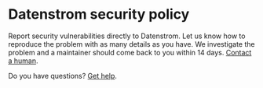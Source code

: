 # Datenstrom security policy

Report security vulnerabilities directly to Datenstrom. Let us know how to reproduce the problem with as many details as you have. We investigate the problem and a maintainer should come back to you within 14 days. [Contact a human](https://datenstrom.se/contact/).

Do you have questions? [Get help](https://datenstrom.se/yellow/help/).
